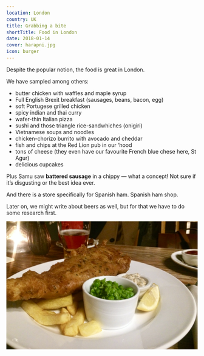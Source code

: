 ```yaml
---
location: London
country: UK
title: Grabbing a bite
shortTitle: Food in London
date: 2018-01-14
cover: harapni.jpg
icon: burger
---
```


Despite the popular notion, the food is great in London.

We have sampled among others:

- butter chicken with waffles and maple syrup
- Full English Brexit breakfast (sausages, beans, bacon, egg)
- soft Portugese grilled chicken
- spicy indian and thai curry
- wafer-thin Italian pizza
- sushi and those triangle rice-sandwhiches (onigiri)
- Vietnamese soups and noodles
- chicken-chorizo burrito with avocado and cheddar
- fish and chips at the Red Lion pub in our ‘hood
- tons of cheese (they even have our favourite French blue chese here, St Agur)
- delicious cupcakes

Plus Samu saw **battered sausage** in a chippy — what a concept! Not sure if it’s disgusting or the best idea ever.

And there is a store specifically for Spanish ham. Spanish ham shop.

Later on, we might write about beers as well, but for that we have to do some research first.

![fish and chips](../../img/hal.jpg)
